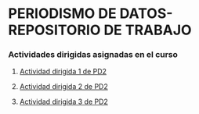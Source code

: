 
# PERIODISMO DE DATOS-REPOSITORIO DE TRABAJO

### Actividades dirigidas asignadas en el curso

1. [Actividad dirigida 1 de PD2](https://github.com/nebrijas/KaroL3121-web/blob/main/ad1.md)

2. [Actividad dirigida 2 de PD2](https://github.com/nebrijas/KaroL3121-web/blob/main/ad2.md)

3. [Actividad dirigida 3 de PD2](https://github.com/nebrijas/KaroL3121-web/blob/main/ad3.ipynb)




